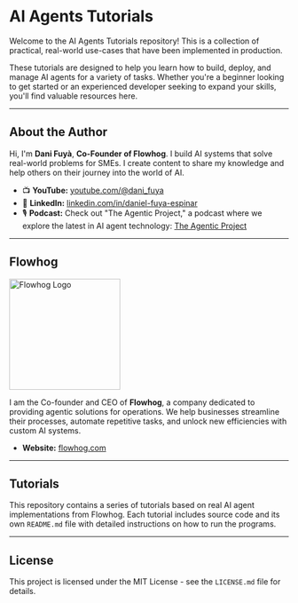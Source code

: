 # AI Agents Tutorials

Welcome to the AI Agents Tutorials repository! This is a collection of practical, real-world use-cases that have been implemented in production.

These tutorials are designed to help you learn how to build, deploy, and manage AI agents for a variety of tasks. Whether you're a beginner looking to get started or an experienced developer seeking to expand your skills, you'll find valuable resources here.

---

## About the Author

Hi, I'm **Dani Fuyà**, **Co-Founder of Flowhog**. I build AI systems that solve real-world problems for SMEs. I create content to share my knowledge and help others on their journey into the world of AI.

- 📺 **YouTube:** [youtube.com/@dani_fuya](https://www.youtube.com/@dani_fuya)
- 💼 **LinkedIn:** [linkedin.com/in/daniel-fuya-espinar](https://www.linkedin.com/in/daniel-fuya-espinar/)
- 🎙️ **Podcast:** Check out "The Agentic Project," a podcast where we explore the latest in AI agent technology: [The Agentic Project](https://www.youtube.com/channel/UCFCaEt68ltegP1hsFjRKbZA)

---

## Flowhog

<a href="https://flowhog.com/?utm_source=github&utm_medium=social&utm_campaign=ai-agent-tutorials&utm_content=ai-agent-tutorials" target="_blank">
  <img src="https://framerusercontent.com/images/RduGJev49gqs45PT6KwFei314E.png" alt="Flowhog Logo" width="200"/>
</a>

I am the Co-founder and CEO of **Flowhog**, a company dedicated to providing agentic solutions for operations. We help businesses streamline their processes, automate repetitive tasks, and unlock new efficiencies with custom AI systems.

- **Website:** [flowhog.com](https://flowhog.com/?utm_source=github&utm_medium=social&utm_campaign=ai-agent-tutorials&utm_content=ai-agent-tutorials)

---

## Tutorials

This repository contains a series of tutorials based on real AI agent implementations from Flowhog. Each tutorial includes source code and its own `README.md` file with detailed instructions on how to run the programs.

---

## License

This project is licensed under the MIT License - see the `LICENSE.md` file for details.
